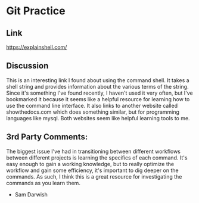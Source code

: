 # Git Practice
## Link

https://explainshell.com/

## Discussion 

This is an interesting link I found about using the command
shell. It takes a shell string and provides information about
the various terms of the string. 
Since it's something I've found recently, I haven't used it
very often, but I've bookmarked it because it seems like a helpful
resource for learning how to use the command line interface. It 
also links to another website called showthedocs.com which 
does something similar, but for programming languages like mysql.
Both websites seem like helpful learning tools to me.

## 3rd Party Comments:
The biggest issue I've had in transitioning between different
workflows between different projects is learning the specifics
of each command. It's easy enough to gain a working knowledge,
but to really optimize the workflow and gain some efficiency,
it's important to dig deeper on the commands. As such, I think
this is a great resource for investigating the commands as you
learn them.
- Sam Darwish